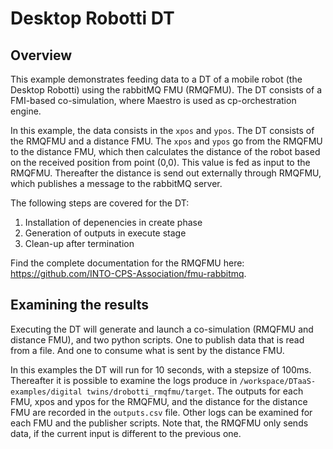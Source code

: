 # Desktop Robotti DT

## Overview

This example demonstrates feeding data to a DT of a mobile robot (the Desktop Robotti) using the rabbitMQ FMU (RMQFMU).
The DT consists of a FMI-based co-simulation, where Maestro is used as cp-orchestration engine.

In this example, the data consists in the ```xpos``` and ```ypos```.
The DT consists of the RMQFMU and a distance FMU.
The ```xpos``` and ```ypos``` go from the RMQFMU to the distance FMU, which then calculates the distance of the robot based on the received position from point (0,0). 
This value is fed as input to the RMQFMU.
Thereafter the distance is send out externally through RMQFMU, which publishes a message to the rabbitMQ server.

The following steps are covered for the DT:

1) Installation of depenencies in create phase
2) Generation of outputs in execute stage
3) Clean-up after termination

Find the complete documentation for the RMQFMU here: https://github.com/INTO-CPS-Association/fmu-rabbitmq.

## Examining the results

Executing the DT will generate and launch a co-simulation (RMQFMU and distance FMU), and two python scripts.
One to publish data that is read from a file. And one to consume what is sent by the distance FMU.

In this examples the DT will run for 10 seconds, with a stepsize of 100ms. 
Thereafter it is possible to examine the logs produce in ```/workspace/DTaaS-examples/digital twins/drobotti_rmqfmu/target```.
The outputs for each FMU, xpos and ypos for the RMQFMU, and the distance for the distance FMU are recorded in the ```outputs.csv``` file.
Other logs can be examined for each FMU and the publisher scripts. 
Note that, the RMQFMU only sends data, if the current input is different to the previous one.

